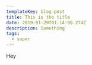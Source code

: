```yaml
---
templateKey: blog-post
title: This is the title
date: 2019-01-29T01:14:08.274Z
description: Something
tags:
  - super
---
```

Hey
